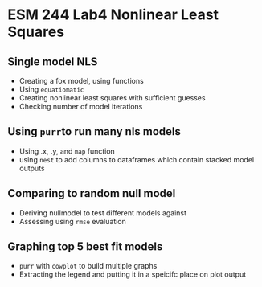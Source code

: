 # ESM 244 Lab4 Nonlinear Least Squares

## Single model NLS
- Creating a fox model, using functions
- Using `equatiomatic`
- Creating nonlinear least squares with sufficient guesses
- Checking number of model iterations

## Using `purr`to run many nls models
- Using .x, .y, and `map` function
- using `nest` to add columns to dataframes which contain stacked model outputs

## Comparing to random null model
- Deriving nullmodel to test different models against 
- Assessing using `rmse` evaluation

## Graphing top 5 best fit models
- `purr` with `cowplot` to build multiple graphs
- Extracting the legend and putting it in a speicifc place on plot output
